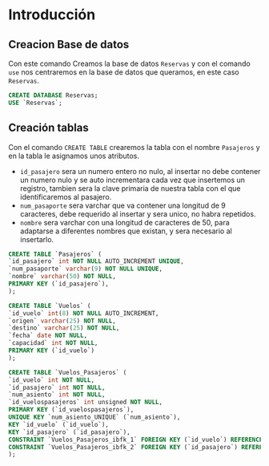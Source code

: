 # Introducción



## Creacion Base de datos
Con este comando Creamos la base de datos `Reservas` y con el comando `use` nos centraremos en la base de datos que queramos, en este caso `Reservas`.
```sql
CREATE DATABASE Reservas;
USE `Reservas`;
```
## Creación tablas
Con el comando `CREATE TABLE` crearemos la tabla con el nombre `Pasajeros` y en la tabla le asignamos unos atributos.
- `id_pasajero` sera un numero entero no nulo, al insertar no debe contener un numero nulo y se auto incrementara cada vez que insertemos un registro, tambien sera la clave primaria de nuestra tabla con el que identificaremos al pasajero.
- `num_pasaporte` sera varchar que va contener una longitud de 9 caracteres, debe requerido al insertar y sera unico, no habra repetidos.
- `nombre` sera varchar con una longitud de caracteres de 50, para adaptarse a diferentes nombres que existan, y sera necesario al insertarlo. 
```sql
CREATE TABLE `Pasajeros` (
`id_pasajero` int NOT NULL AUTO_INCREMENT UNIQUE,
`num_pasaporte` varchar(9) NOT NULL UNIQUE,
`nombre` varchar(50) NOT NULL,
PRIMARY KEY (`id_pasajero`),
); 
```


```sql
CREATE TABLE `Vuelos` (
`id_vuelo` int(8) NOT NULL AUTO_INCREMENT,
`origen` varchar(25) NOT NULL,
`destino` varchar(25) NOT NULL,
`fecha` date NOT NULL,
`capacidad` int NOT NULL,
PRIMARY KEY (`id_vuelo`)
);
```

```sql
CREATE TABLE `Vuelos_Pasajeros` (
`id_vuelo` int NOT NULL,
`id_pasajero` int NOT NULL,
`num_asiento` int NOT NULL,
`id_vuelospasajeros` int unsigned NOT NULL,
PRIMARY KEY (`id_vuelospasajeros`),
UNIQUE KEY `num_asiento_UNIQUE` (`num_asiento`),
KEY `id_vuelo` (`id_vuelo`),
KEY `id_pasajero` (`id_pasajero`),
CONSTRAINT `Vuelos_Pasajeros_ibfk_1` FOREIGN KEY (`id_vuelo`) REFERENCES `Vuelos` (`id_vuelo`),
CONSTRAINT `Vuelos_Pasajeros_ibfk_2` FOREIGN KEY (`id_pasajero`) REFERENCES `Pasajeros` (`id_pasajero`)
);
```



